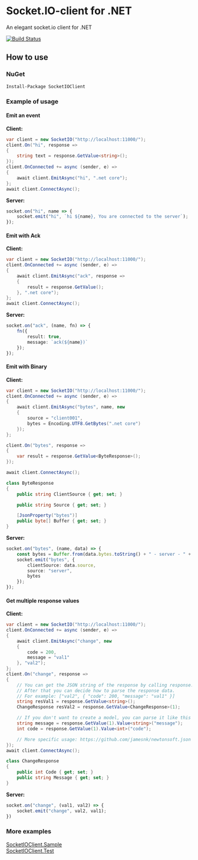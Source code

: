 # Socket.IO-client for .NET

An elegant socket.io client for .NET

[![Build Status](https://herowong.visualstudio.com/socket.io-client/_apis/build/status/doghappy.socket.io-client-csharp?branchName=master)](https://herowong.visualstudio.com/socket.io-client/_build/latest?definitionId=15&branchName=master)

## How to use

### NuGet

```
Install-Package SocketIOClient
```

### Example of usage

#### Emit an event

**Client:**

```cs
var client = new SocketIO("http://localhost:11000/");
client.On("hi", response =>
{
    string text = response.GetValue<string>();
});
client.OnConnected += async (sender, e) =>
{
    await client.EmitAsync("hi", ".net core");
};
await client.ConnectAsync();
```

**Server:**

```ts
socket.on("hi", name => {
    socket.emit("hi", `hi ${name}, You are connected to the server`);
});
```

#### Emit with Ack

**Client:**

```cs
var client = new SocketIO("http://localhost:11000/");
client.OnConnected += async (sender, e) =>
{
    await client.EmitAsync("ack", response =>
    {
        result = response.GetValue();
    }, ".net core");
};
await client.ConnectAsync();
```

**Server:**

```ts
socket.on("ack", (name, fn) => {
    fn({
        result: true,
        message: `ack(${name})`
    });
});
```

#### Emit with Binary

**Client:**

```cs
var client = new SocketIO("http://localhost:11000/");
client.OnConnected += async (sender, e) =>
{
    await client.EmitAsync("bytes", name, new
    {
        source = "client001",
        bytes = Encoding.UTF8.GetBytes(".net core")
    });
};

client.On("bytes", response =>
{
    var result = response.GetValue<ByteResponse>();
});

await client.ConnectAsync();
```

```cs
class ByteResponse
{
    public string ClientSource { get; set; }

    public string Source { get; set; }

    [JsonProperty("bytes")]
    public byte[] Buffer { get; set; }
}
```

**Server:**

```ts
socket.on("bytes", (name, data) => {
    const bytes = Buffer.from(data.bytes.toString() + " - server - " + name, "utf-8");
    socket.emit("bytes", {
        clientSource: data.source,
        source: "server",
        bytes
    });
});
```

#### Get multiple response values

**Client:**

```cs
var client = new SocketIO("http://localhost:11000/");
client.OnConnected += async (sender, e) =>
{
    await client.EmitAsync("change", new
    {
        code = 200,
        message = "val1"
    }, "val2");
};
client.On("change", response =>
{
    // You can get the JSON string of the response by calling response.ToString()
    // After that you can decide how to parse the response data.
    // For example: ["val2", { "code": 200, "message": "val1" }]
    string resVal1 = response.GetValue<string>();
    ChangeResponse resVal2 = response.GetValue<ChangeResponse>(1);

    // If you don't want to create a model, you can parse it like this
    string message = response.GetValue(1).Value<string>("message");
    int code = response.GetValue(1).Value<int>("code");

    // More specific usage: https://github.com/jamesnk/newtonsoft.json
});
await client.ConnectAsync();
```

```cs
class ChangeResponse
{
    public int Code { get; set; }
    public string Message { get; set; }
}
```

**Server:**

```ts
socket.on("change", (val1, val2) => {
    socket.emit("change", val2, val1);
})
```

### More examples

[SocketIOClient.Sample](https://github.com/doghappy/socket.io-client-csharp/tree/master/src/SocketIOClient.Sample/Program.cs)  
[SocketIOClient.Test](https://github.com/doghappy/socket.io-client-csharp/tree/master/src/SocketIOClient.Test)
